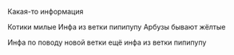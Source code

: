 Какая-то информация

Котики милые
Инфа из ветки пипипупу
Арбузы бывают жёлтые

Инфа по поводу новой ветки
ещё инфа из ветки пипипупу